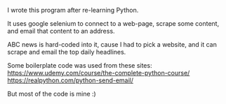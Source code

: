 I wrote this program after re-learning Python.

It uses google selenium to connect to a web-page, scrape some content, and email that content to an address.

ABC news is hard-coded into it, cause I had to pick a website, and it can scrape and email the top daily headlines.

Some boilerplate code was used from these sites:
	https://www.udemy.com/course/the-complete-python-course/
	https://realpython.com/python-send-email/

But most of the code is mine :)
